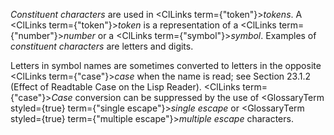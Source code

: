  



*Constituent characters* are used in <ClLinks  term={"token"}><i>tokens</i></ClLinks>. A <ClLinks  term={"token"}><i>token</i></ClLinks> is a representation of a <ClLinks  term={"number"}><i>number</i></ClLinks> or a <ClLinks  term={"symbol"}><i>symbol</i></ClLinks>. Examples of *constituent characters* are letters and digits. 



Letters in symbol names are sometimes converted to letters in the opposite <ClLinks  term={"case"}><i>case</i></ClLinks> when the name is read; see Section 23.1.2 (Effect of Readtable Case on the Lisp Reader). <ClLinks  term={"case"}><i>Case</i></ClLinks> conversion can be suppressed by the use of <GlossaryTerm styled={true} term={"single escape"}><i>single escape</i></GlossaryTerm> or <GlossaryTerm styled={true} term={"multiple escape"}><i>multiple escape</i></GlossaryTerm> characters. 




